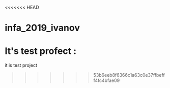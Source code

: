 <<<<<<< HEAD
# infa_2019_ivanov
It's test profect
:
=======

it is test project
>>>>>>> 53b6eeb8f6366c1a63c0e37ffbefff4fc4bfae09
